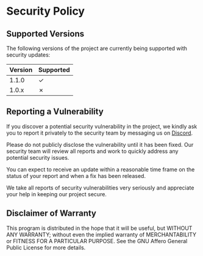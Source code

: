 # Security Policy

## Supported Versions

The following versions of the project are currently being supported with security updates:

| Version | Supported          |
|---------| ------------------ |
| 1.1.0   | ✓                  |
| 1.0.x   | ✗                  |

## Reporting a Vulnerability

If you discover a potential security vulnerability in the project, we kindly ask you to report it privately to the
security team by messaging us on [Discord](https://lyzev.dev/discord).

Please do not publicly disclose the vulnerability until it has been fixed. Our security team will review all reports and
work to quickly address any potential security issues.

You can expect to receive an update within a reasonable time frame on the status of your report and when a fix has been
released.

We take all reports of security vulnerabilities very seriously and appreciate your help in keeping our project secure.

## Disclaimer of Warranty

This program is distributed in the hope that it will be useful, but WITHOUT ANY WARRANTY; without even the implied warranty of
MERCHANTABILITY or FITNESS FOR A PARTICULAR PURPOSE. See the GNU Affero General Public License for more details.